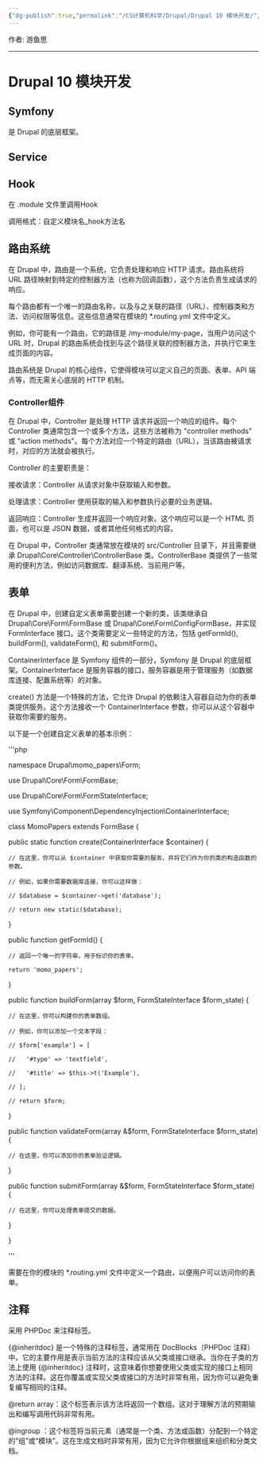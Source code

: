 ```yaml
---
{"dg-publish":true,"permalink":"/CS计算机科学/Drupal/Drupal 10 模块开发/","created":"2024-04-17T15:17:23.000+08:00","updated":"2024-04-23T23:06:41.000+08:00"}
---
```



作者: 游鱼思

---
# Drupal 10 模块开发
## Symfony

是 Drupal 的底层框架。

## Service

## Hook

在 .module 文件里调用Hook

调用格式：自定义模块名_hook方法名

## 路由系统

在 Drupal 中，路由是一个系统，它负责处理和响应 HTTP 请求。路由系统将 URL 路径映射到特定的控制器方法（也称为回调函数），这个方法负责生成请求的响应。

每个路由都有一个唯一的路由名称，以及与之关联的路径（URL）、控制器类和方法、访问权限等信息。这些信息通常在模块的 *.routing.yml 文件中定义。

例如，你可能有一个路由，它的路径是 /my-module/my-page，当用户访问这个 URL 时，Drupal 的路由系统会找到与这个路径关联的控制器方法，并执行它来生成页面的内容。

路由系统是 Drupal 的核心组件，它使得模块可以定义自己的页面、表单、API 端点等，而无需关心底层的 HTTP 机制。

### Controller组件

在 Drupal 中，Controller 是处理 HTTP 请求并返回一个响应的组件。每个 Controller 类通常包含一个或多个方法，这些方法被称为 "controller methods" 或 "action methods"。每个方法对应一个特定的路由（URL），当该路由被请求时，对应的方法就会被执行。

Controller 的主要职责是：

接收请求：Controller 从请求对象中获取输入和参数。

处理请求：Controller 使用获取的输入和参数执行必要的业务逻辑。

返回响应：Controller 生成并返回一个响应对象。这个响应可以是一个 HTML 页面，也可以是 JSON 数据，或者其他任何格式的内容。

在 Drupal 中，Controller 类通常放在模块的 src/Controller 目录下，并且需要继承 Drupal\Core\Controller\ControllerBase 类。ControllerBase 类提供了一些常用的便利方法，例如访问数据库、翻译系统、当前用户等。

## 表单

在 Drupal 中，创建自定义表单需要创建一个新的类，该类继承自 Drupal\Core\Form\FormBase 或 Drupal\Core\Form\ConfigFormBase，并实现 FormInterface 接口。这个类需要定义一些特定的方法，包括 getFormId(), buildForm(), validateForm(), 和 submitForm()。

ContainerInterface 是 Symfony 组件的一部分，Symfony 是 Drupal 的底层框架。ContainerInterface 是服务容器的接口，服务容器是用于管理服务（如数据库连接、配置系统等）的对象。

create() 方法是一个特殊的方法，它允许 Drupal 的依赖注入容器自动为你的表单类提供服务。这个方法接收一个 ContainerInterface 参数，你可以从这个容器中获取你需要的服务。

以下是一个创建自定义表单的基本示例：

'''php

namespace Drupal\momo_papers\Form;

use Drupal\Core\Form\FormBase;

use Drupal\Core\Form\FormStateInterface;

use Symfony\Component\DependencyInjection\ContainerInterface;

class MomoPapers extends FormBase {

  public static function create(ContainerInterface $container) {

    // 在这里，你可以从 $container 中获取你需要的服务，并将它们作为你的类的构造函数的参数。

    // 例如，如果你需要数据库连接，你可以这样做：

    // $database = $container->get('database');

    // return new static($database);

  }

  public function getFormId() {

    // 返回一个唯一的字符串，用于标识你的表单。

    return 'momo_papers';

  }

  public function buildForm(array $form, FormStateInterface $form_state) {

    // 在这里，你可以构建你的表单数组。

    // 例如，你可以添加一个文本字段：

    // $form['example'] = [

    //   '#type' => 'textfield',

    //   '#title' => $this->t('Example'),

    // ];

    // return $form;

  }

  public function validateForm(array &$form, FormStateInterface $form_state) {

    // 在这里，你可以添加你的表单验证逻辑。

  }

  public function submitForm(array &$form, FormStateInterface $form_state) {

    // 在这里，你可以处理表单提交的数据。

  }

}

'''

需要在你的模块的 *.routing.yml 文件中定义一个路由，以便用户可以访问你的表单。

## 注释

采用 PHPDoc 来注释标签。

{@inheritdoc} 是一个特殊的注释标签，通常用在 DocBlocks（PHPDoc 注释）中。它的主要作用是表示当前方法的注释应该从父类或接口继承。当你在子类的方法上使用 {@inheritdoc} 注释时，这意味着你想要使用父类或实现的接口上相同方法的注释。这在你覆盖或实现父类或接口的方法时非常有用，因为你可以避免重复编写相同的注释。

@return array：这个标签表示该方法将返回一个数组。这对于理解方法的预期输出和编写调用代码非常有用。

@ingroup ：这个标签将当前元素（通常是一个类、方法或函数）分配到一个特定的“组”或“模块”。这在生成文档时非常有用，因为它允许你根据组来组织和分类文档。
